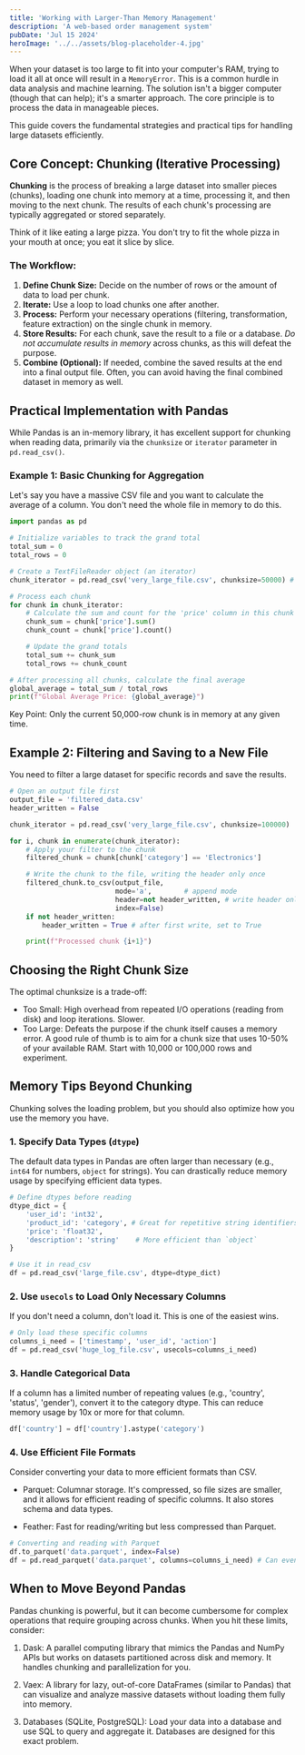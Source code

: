 ```yaml
---
title: 'Working with Larger-Than Memory Management'
description: 'A web-based order management system'
pubDate: 'Jul 15 2024'
heroImage: '../../assets/blog-placeholder-4.jpg'
---
```


When your dataset is too large to fit into your computer's RAM, trying to load it all at once will result in a `MemoryError`. This is a common hurdle in data analysis and machine learning. The solution isn't a bigger computer (though that can help); it's a smarter approach. The core principle is to process the data in manageable pieces.

This guide covers the fundamental strategies and practical tips for handling large datasets efficiently.

## Core Concept: Chunking (Iterative Processing)

**Chunking** is the process of breaking a large dataset into smaller pieces (chunks), loading one chunk into memory at a time, processing it, and then moving to the next chunk. The results of each chunk's processing are typically aggregated or stored separately.

Think of it like eating a large pizza. You don't try to fit the whole pizza in your mouth at once; you eat it slice by slice.

### The Workflow:
1.  **Define Chunk Size:** Decide on the number of rows or the amount of data to load per chunk.
2.  **Iterate:** Use a loop to load chunks one after another.
3.  **Process:** Perform your necessary operations (filtering, transformation, feature extraction) on the single chunk in memory.
4.  **Store Results:** For each chunk, save the result to a file or a database. *Do not accumulate results in memory* across chunks, as this will defeat the purpose.
5.  **Combine (Optional):** If needed, combine the saved results at the end into a final output file. Often, you can avoid having the final combined dataset in memory as well.


## Practical Implementation with Pandas

While Pandas is an in-memory library, it has excellent support for chunking when reading data, primarily via the `chunksize` or `iterator` parameter in `pd.read_csv()`.

### Example 1: Basic Chunking for Aggregation

Let's say you have a massive CSV file and you want to calculate the average of a column. You don't need the whole file in memory to do this.

```python
import pandas as pd

# Initialize variables to track the grand total
total_sum = 0
total_rows = 0

# Create a TextFileReader object (an iterator)
chunk_iterator = pd.read_csv('very_large_file.csv', chunksize=50000) # 50,000 rows per chunk

# Process each chunk
for chunk in chunk_iterator:
    # Calculate the sum and count for the 'price' column in this chunk
    chunk_sum = chunk['price'].sum()
    chunk_count = chunk['price'].count()

    # Update the grand totals
    total_sum += chunk_sum
    total_rows += chunk_count

# After processing all chunks, calculate the final average
global_average = total_sum / total_rows
print(f"Global Average Price: {global_average}")
```
Key Point: Only the current 50,000-row chunk is in memory at any given time.

## Example 2: Filtering and Saving to a New File

You need to filter a large dataset for specific records and save the results.

```python
# Open an output file first
output_file = 'filtered_data.csv'
header_written = False

chunk_iterator = pd.read_csv('very_large_file.csv', chunksize=100000)

for i, chunk in enumerate(chunk_iterator):
    # Apply your filter to the chunk
    filtered_chunk = chunk[chunk['category'] == 'Electronics']

    # Write the chunk to the file, writing the header only once
    filtered_chunk.to_csv(output_file,
                          mode='a',        # append mode
                          header=not header_written, # write header only if not written
                          index=False)
    if not header_written:
        header_written = True # after first write, set to True

    print(f"Processed chunk {i+1}")
```

## Choosing the Right Chunk Size

The optimal chunksize is a trade-off:
- Too Small: High overhead from repeated I/O operations (reading from disk) and loop iterations. Slower.
- Too Large: Defeats the purpose if the chunk itself causes a memory error. A good rule of thumb is to aim for a chunk size that uses 10-50% of your available RAM. Start with 10,000 or 100,000 rows and experiment.


## Memory Tips Beyond Chunking
Chunking solves the loading problem, but you should also optimize how you use the memory you have.


### 1. Specify Data Types (`dtype`)
The default data types in Pandas are often larger than necessary (e.g., `int64` for numbers, `object` for strings). You can drastically reduce memory usage by specifying efficient data types.

```python
# Define dtypes before reading
dtype_dict = {
    'user_id': 'int32',
    'product_id': 'category', # Great for repetitive string identifiers
    'price': 'float32',
    'description': 'string'    # More efficient than `object`
}

# Use it in read_csv
df = pd.read_csv('large_file.csv', dtype=dtype_dict)
```

### 2. Use `usecols` to Load Only Necessary Columns
If you don't need a column, don't load it. This is one of the easiest wins.
```python
# Only load these specific columns
columns_i_need = ['timestamp', 'user_id', 'action']
df = pd.read_csv('huge_log_file.csv', usecols=columns_i_need)
```

### 3. Handle Categorical Data
If a column has a limited number of repeating values (e.g., 'country', 'status', 'gender'), convert it to the category dtype. This can reduce memory usage by 10x or more for that column.

```python
df['country'] = df['country'].astype('category')
```

### 4. Use Efficient File Formats

Consider converting your data to more efficient formats than CSV.

- Parquet: Columnar storage. It's compressed, so file sizes are smaller, and it allows for efficient reading of specific columns. It also stores schema and data types.

- Feather: Fast for reading/writing but less compressed than Parquet.

```python
# Converting and reading with Parquet
df.to_parquet('data.parquet', index=False)
df = pd.read_parquet('data.parquet', columns=columns_i_need) # Can even select columns!
```


## When to Move Beyond Pandas
Pandas chunking is powerful, but it can become cumbersome for complex operations that require grouping across chunks. When you hit these limits, consider:
1. Dask: A parallel computing library that mimics the Pandas and NumPy APIs but works on datasets partitioned across disk and memory. It handles chunking and parallelization for you.

2. Vaex: A library for lazy, out-of-core DataFrames (similar to Pandas) that can visualize and analyze massive datasets without loading them fully into memory.

3. Databases (SQLite, PostgreSQL): Load your data into a database and use SQL to query and aggregate it. Databases are designed for this exact problem.



